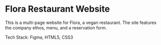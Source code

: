 # Flora Restaurant Website

This is a multi-page website for Flora, a vegan restaurant. The site features the company ethos, menu, and a reservation form.

Tech Stack: Figma, HTML5, CSS3
